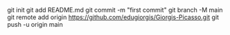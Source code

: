 git init
git add README.md
git commit -m "first commit"
git branch -M main
git remote add origin https://github.com/edugiorgis/Giorgis-Picasso.git
git push -u origin main